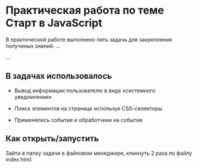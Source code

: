 # Практическая работа по теме Старт в JavaScript

 В практической работе выполнено пять задачь для закрепления полученых знаний. …

…

## В задачах использовалось

* Вывод информации пользователю в виде «системного уведомления»

* Поиск элементов на странице используя CSS-селекторы

* Применялись события и обработчики на события


## Как открыть/запустить

Зайти в папку задачи в файловом менеджере, кликнуть 2 раза по файлу index.html.